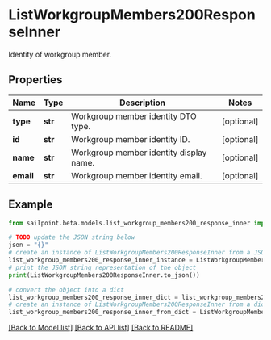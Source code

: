 # ListWorkgroupMembers200ResponseInner

Identity of workgroup member.

## Properties

Name | Type | Description | Notes
------------ | ------------- | ------------- | -------------
**type** | **str** | Workgroup member identity DTO type. | [optional] 
**id** | **str** | Workgroup member identity ID. | [optional] 
**name** | **str** | Workgroup member identity display name. | [optional] 
**email** | **str** | Workgroup member identity email. | [optional] 

## Example

```python
from sailpoint.beta.models.list_workgroup_members200_response_inner import ListWorkgroupMembers200ResponseInner

# TODO update the JSON string below
json = "{}"
# create an instance of ListWorkgroupMembers200ResponseInner from a JSON string
list_workgroup_members200_response_inner_instance = ListWorkgroupMembers200ResponseInner.from_json(json)
# print the JSON string representation of the object
print(ListWorkgroupMembers200ResponseInner.to_json())

# convert the object into a dict
list_workgroup_members200_response_inner_dict = list_workgroup_members200_response_inner_instance.to_dict()
# create an instance of ListWorkgroupMembers200ResponseInner from a dict
list_workgroup_members200_response_inner_from_dict = ListWorkgroupMembers200ResponseInner.from_dict(list_workgroup_members200_response_inner_dict)
```
[[Back to Model list]](../README.md#documentation-for-models) [[Back to API list]](../README.md#documentation-for-api-endpoints) [[Back to README]](../README.md)


